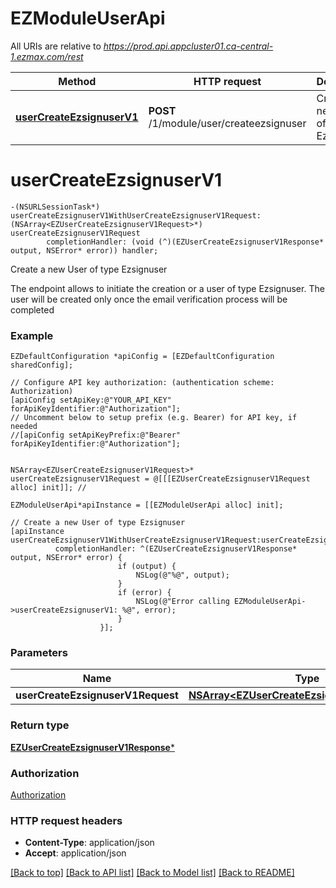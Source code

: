 # EZModuleUserApi

All URIs are relative to *https://prod.api.appcluster01.ca-central-1.ezmax.com/rest*

Method | HTTP request | Description
------------- | ------------- | -------------
[**userCreateEzsignuserV1**](EZModuleUserApi.md#usercreateezsignuserv1) | **POST** /1/module/user/createezsignuser | Create a new User of type Ezsignuser


# **userCreateEzsignuserV1**
```objc
-(NSURLSessionTask*) userCreateEzsignuserV1WithUserCreateEzsignuserV1Request: (NSArray<EZUserCreateEzsignuserV1Request>*) userCreateEzsignuserV1Request
        completionHandler: (void (^)(EZUserCreateEzsignuserV1Response* output, NSError* error)) handler;
```

Create a new User of type Ezsignuser

The endpoint allows to initiate the creation or a user of type Ezsignuser.  The user will be created only once the email verification process will be completed

### Example 
```objc
EZDefaultConfiguration *apiConfig = [EZDefaultConfiguration sharedConfig];

// Configure API key authorization: (authentication scheme: Authorization)
[apiConfig setApiKey:@"YOUR_API_KEY" forApiKeyIdentifier:@"Authorization"];
// Uncomment below to setup prefix (e.g. Bearer) for API key, if needed
//[apiConfig setApiKeyPrefix:@"Bearer" forApiKeyIdentifier:@"Authorization"];


NSArray<EZUserCreateEzsignuserV1Request>* userCreateEzsignuserV1Request = @[[[EZUserCreateEzsignuserV1Request alloc] init]]; // 

EZModuleUserApi*apiInstance = [[EZModuleUserApi alloc] init];

// Create a new User of type Ezsignuser
[apiInstance userCreateEzsignuserV1WithUserCreateEzsignuserV1Request:userCreateEzsignuserV1Request
          completionHandler: ^(EZUserCreateEzsignuserV1Response* output, NSError* error) {
                        if (output) {
                            NSLog(@"%@", output);
                        }
                        if (error) {
                            NSLog(@"Error calling EZModuleUserApi->userCreateEzsignuserV1: %@", error);
                        }
                    }];
```

### Parameters

Name | Type | Description  | Notes
------------- | ------------- | ------------- | -------------
 **userCreateEzsignuserV1Request** | [**NSArray&lt;EZUserCreateEzsignuserV1Request&gt;***](EZUserCreateEzsignuserV1Request.md)|  | 

### Return type

[**EZUserCreateEzsignuserV1Response***](EZUserCreateEzsignuserV1Response.md)

### Authorization

[Authorization](../README.md#Authorization)

### HTTP request headers

 - **Content-Type**: application/json
 - **Accept**: application/json

[[Back to top]](#) [[Back to API list]](../README.md#documentation-for-api-endpoints) [[Back to Model list]](../README.md#documentation-for-models) [[Back to README]](../README.md)

